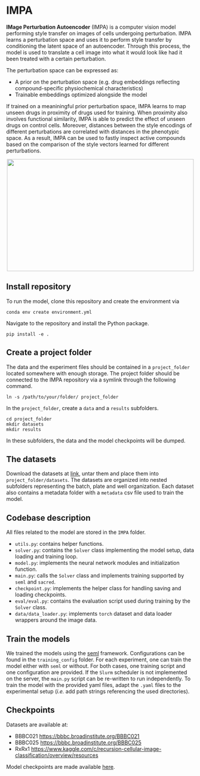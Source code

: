 # IMPA

**IMage Perturbation Autoencoder** (IMPA) is a computer vision model performing style transfer on images of cells undergoing perturbation. IMPA learns a perturbation space and uses it to perform style transfer by conditioning the latent space of an autoencoder. Through this process, the model is used to translate a cell image into what it would look like had it been treated with a certain perturbation. 

The perturbation space can be expressed as:
* A prior on the perturbation space (e.g. drug embeddings reflecting compound-specific physiochemical characteristics)
* Trainable embeddings optimized alongside the model 

If trained on a meaniningful prior perturbation space, IMPA learns to map unseen drugs in proximity of drugs used for training. When proximity also involves functional similarity, IMPA is able to predict the effect of unseen drugs on control cells. Moreover, distances between the style encodings of different perturbations are correlated with distances in the phenotypic space. As a result, IMPA can be used to fastly inspect active compounds based on the comparison of the style vectors learned for different perturbations. 

<p align="center">
  <img src="https://github.com/theislab/imCPA/blob/add_readme_and_package/docs/IMPA.png" width="500" height="300">
</p>

## Install repository 
To run the model, clone this repository and create the environment via 

```
conda env create environment.yml
```

Navigate to the repository and install the Python package. 

```
pip install -e .
```

## Create a project folder
The data and the experiment files should be contained in a `project_folder` located somewhere with enough storage. The project folder should be connected to the IMPA repository via a symlink through the following command. 

```
ln -s /path/to/your/folder/ project_folder
```

In the `project_folder`, create a `data` and a `results` subfolders.  

```
cd project_folder
mkdir datasets
mkdir results
```

In these subfolders, the data and the model checkpoints will be dumped.  

## The datasets  
Download the datasets at [link](https://onedrive.live.com/?authkey=%21AArCbSSMu1cBaLg&id=B411CCDB33FAC5A2%216256&cid=B411CCDB33FAC5A2), untar them and place them into `project_folder/datasets`. The datasets are organized into nested subfolders representing the batch, plate and well organization. Each dataset also contains a metadata folder with a `metadata` csv file used to train the model. 

## Codebase description 
All files related to the model are stored in the  `IMPA` folder. 

* `utils.py`: contains helper functions.
* `solver.py`: contains the `Solver` class implementing the model setup, data loading and training loop. 
* `model.py`: implements the neural network modules and initialization function.
* `main.py`: calls the `Solver` class and implements training supported by `seml` and `sacred`.
* `checkpoint.py`: implements the helper class for handling saving and loading checkpoints.
* `eval/eval.py`: contains the evaluation script used during training by the `Solver` class.
* `data/data_loader.py`: implements `torch` dataset and data loader wrappers around the image data.

## Train the models

We trained the models using the [seml](https://github.com/TUM-DAML/seml) framework. Configurations can be found in the `training_config` folder. For each experiment, one can train the model either with `seml` or without. For both cases, one training script and one configuration are provided. If the `Slurm` scheduler is not implemented on the server, the `main.py` script can be re-written to run independently. To train the model with the provided yaml files, adapt the `.yaml` files to the experimental setup (*i.e.* add  path strings referencing the used directories).


## Checkpoints
Datasets are available at:
* BBBC021 https://bbbc.broadinstitute.org/BBBC021
* BBBC025 https://bbbc.broadinstitute.org/BBBC025
* RxRx1 https://www.kaggle.com/c/recursion-cellular-image-classification/overview/resources  
  
Model checkpoints are made available [here](https://1drv.ms/f/s!AqLF-jPbzBG0sDkKwm0kjLtXAWi4?e=HdGC4h).
